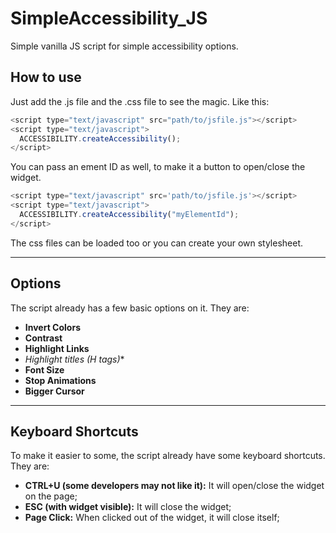 # SimpleAccessibility_JS
Simple vanilla JS script for simple accessibility options.

## How to use
Just add the .js file and the .css file to see the magic. Like this:

```javascript
<script type="text/javascript" src="path/to/jsfile.js"></script>
<script type="text/javascript">
  ACCESSIBILITY.createAccessibility();
</script>
```

You can pass an ement ID as well, to make it a button to open/close the widget.


```javascript
<script type="text/javascript" src='path/to/jsfile.js'></script>
<script type="text/javascript">
  ACCESSIBILITY.createAccessibility("myElementId");
</script>
```

The css files can be loaded too or you can create your own stylesheet.

---

## Options
The script already has a few basic options on it. They are:

- **Invert Colors** 
- **Contrast**
- **Highlight Links**
- **Highlight titles (H* tags)**
- **Font Size**
- **Stop Animations**
- **Bigger Cursor**

---

## Keyboard Shortcuts

To make it easier to some, the script already have some keyboard shortcuts. They are:
- **CTRL+U (some developers may not like it):** It will open/close the widget on the page;
- **ESC (with widget visible):** It will close the widget;
- **Page Click:** When clicked out of the widget, it will close itself;

